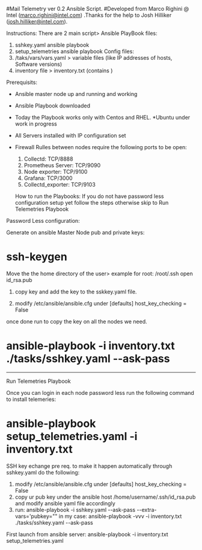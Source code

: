 #Mail Telemetry ver 0.2 Ansible Script.
#Developed from Marco Righini @ Intel (marco.righini@intel.com) .Thanks for the help to Josh Hilliker (josh.hilliker@intel.com).

Instructions:
There are 2 main script>
Ansible PlayBook files:
1. sshkey.yaml ansible playbook
2. setup_telemetries ansible playbook
Config files:
1. /taks/vars/vars.yaml > variable files (like IP addresses of hosts, Software versions)
2. inventory file > inventory.txt (contains )

Prerequisits:
- Ansible master node up and running and working
- Ansible Playbook downloaded
- Today the Playbook works only with Centos and RHEL. *Ubuntu under work in progress
- All Servers installed with IP configuration set
- Firewall Rulles between nodes require the following ports to be open:
  1. Collectd: TCP/8888
  2. Prometheus Server: TCP/9090
  3. Node exporter: TCP/9100
  4. Grafana: TCP/3000
  5. Collectd_exporter: TCP/9103


  How to run the Playbooks:
  If you do not have password less configuration setup yet follow the steps otherwise skip to Run Telemetries Playbook

Password Less configuration:

  Generate on ansible Master Node pub and private keys:
#  ssh-keygen
Move the the home directory of the user> example for root:
/root/.ssh
open id_rsa.pub

1. copy key and add the key to the sskkey.yaml file.

2. modify /etc/ansible/ansible.cfg under [defaults] host_key_checking = False

once done run to copy the key on all the nodes we need.

#  ansible-playbook -i inventory.txt ./tasks/sshkey.yaml --ask-pass

_________________________________________________________________________________
Run Telemetries Playbook

Once you can login in each node password less run the following command to install telemeries:

#  ansible-playbook setup_telemetries.yaml -i inventory.txt



SSH key echange pre req. to make it happen automatically through sshkey.yaml do the following:
  1. modify /etc/ansible/ansible.cfg under [defaults] host_key_checking = False
  2. copy ur pub key under the ansible host /home/username/.ssh/id_rsa.pub and modify ansible yaml file accordingly
  2. run: ansible-playbook -i <inventory-file> sshkey.yaml --ask-pass --extra-vars='pubkey="<pubkey>" in my case:
  ansible-playbook -vvv -i inventory.txt ./tasks/sshkey.yaml --ask-pass

First launch from ansible server: ansible-playbook -i inventory.txt setup_telemetries.yaml
